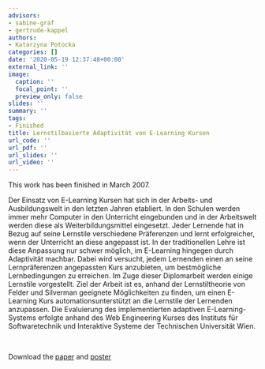 ```yaml
---
advisors:
- sabine-graf
- gertrude-kappel
authors:
- Katarzyna Potocka
categories: []
date: '2020-05-19 12:37:48+00:00'
external_link: ''
image:
  caption: ''
  focal_point: ''
  preview_only: false
slides: ''
summary: ''
tags:
- Finished
title: Lernstilbasierte Adaptivität von E-Learning Kursen
url_code: ''
url_pdf: ''
url_slides: ''
url_video: ''
---
```


This work has been finished in March 2007.

Der Einsatz von E-Learning Kursen hat sich in der Arbeits- und Ausbildungswelt in den letzten Jahren etabliert. In den Schulen werden immer mehr Computer in den Unterricht eingebunden und in der Arbeitswelt werden diese als Weiterbildungsmittel eingesetzt. Jeder Lernende hat in Bezug auf seine Lernstile verschiedene Präferenzen und lernt erfolgreicher, wenn der Unterricht an diese angepasst ist. In der traditionellen Lehre ist diese Anpassung nur schwer möglich, im E-Learning hingegen durch Adaptivität machbar. Dabei wird versucht, jedem Lernenden einen an seine Lernpräferenzen angepassten Kurs anzubieten, um bestmögliche Lernbedingungen zu erreichen. Im Zuge dieser Diplomarbeit werden einige Lernstile vorgestellt. Ziel der Arbeit ist es, anhand der Lernstiltheorie von Felder und Silverman geeignete Möglichkeiten zu finden, um einen E-Learning Kurs automationsunterstützt an die Lernstile der Lernenden anzupassen. Die Evaluierung des implementierten adaptiven E-Learning-Systems erfolgte anhand des Web Engineering Kurses des Instituts für Softwaretechnik und Interaktive Systeme der Technischen Universität Wien.

&nbsp;

 Download the [paper](https://www.big.tuwien.ac.at/app/uploads/2016/10/Potocka_paper.pdf) and [poster](https://www.big.tuwien.ac.at/app/uploads/2016/10/Potocka_poster.pdf)